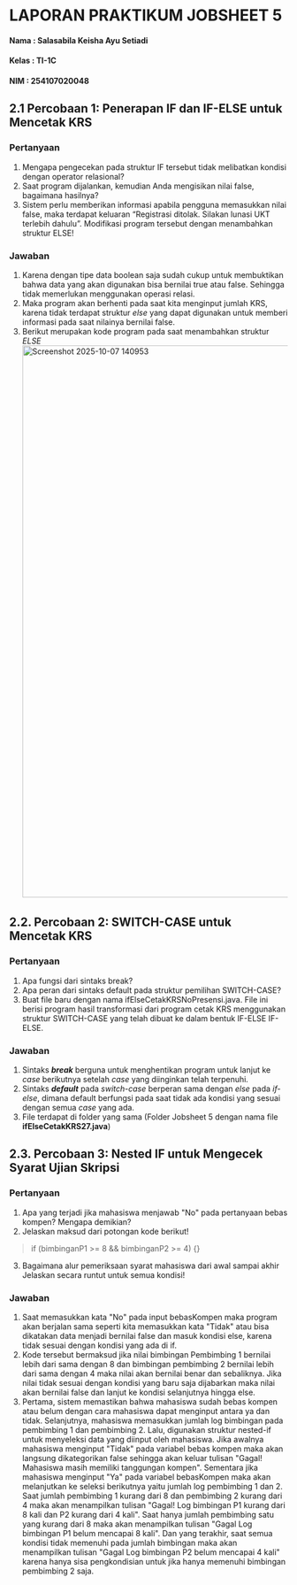 # LAPORAN PRAKTIKUM JOBSHEET 5

#### Nama  : Salasabila Keisha Ayu Setiadi
#### Kelas : TI-1C 
#### NIM   : 254107020048 

## 2.1 Percobaan 1: Penerapan IF dan IF-ELSE untuk Mencetak KRS

### **Pertanyaan**
1. Mengapa pengecekan pada struktur IF tersebut tidak melibatkan kondisi dengan operator relasional?
2. Saat program dijalankan, kemudian Anda mengisikan nilai false, bagaimana hasilnya?
3. Sistem perlu memberikan informasi apabila pengguna memasukkan nilai false, maka terdapat keluaran “Registrasi ditolak. Silakan lunasi UKT terlebih dahulu”. Modifikasi
program tersebut dengan menambahkan struktur ELSE!

### **Jawaban**
1. Karena dengan tipe data boolean saja sudah cukup untuk membuktikan bahwa data yang akan digunakan bisa bernilai true atau false. Sehingga tidak memerlukan menggunakan operasi relasi.
2. Maka program akan berhenti pada saat kita menginput jumlah KRS, karena tidak terdapat struktur *else* yang dapat digunakan untuk memberi informasi pada saat nilainya bernilai false.
3. Berikut merupakan kode program pada saat menambahkan struktur *ELSE*
   <img width="1483" height="998" alt="Screenshot 2025-10-07 140953" src="https://github.com/user-attachments/assets/099ad9c6-c54f-46ac-ab03-079f07b8b1a3" />


## 2.2. Percobaan 2: SWITCH-CASE untuk Mencetak KRS

### **Pertanyaan**
1. Apa fungsi dari sintaks break?
2. Apa peran dari sintaks default pada struktur pemilihan SWITCH-CASE?
3. Buat file baru dengan nama ifElseCetakKRSNoPresensi.java. File ini berisi program hasil
transformasi dari program cetak KRS menggunakan struktur SWITCH-CASE yang telah dibuat ke dalam bentuk IF-ELSE IF-ELSE.

### **Jawaban**
1. Sintaks ***break*** berguna untuk menghentikan program untuk lanjut ke *case* berikutnya setelah *case* yang diinginkan telah terpenuhi.
2. Sintaks ***default*** pada *switch-case* berperan sama dengan *else* pada *if-else*, dimana default berfungsi pada saat tidak ada kondisi yang sesuai dengan semua *case* yang ada.
3. File terdapat di folder yang sama (Folder Jobsheet 5 dengan nama file **ifElseCetakKRS27.java**)

## 2.3. Percobaan 3: Nested IF untuk Mengecek Syarat Ujian Skripsi

### **Pertanyaan**
1. Apa yang terjadi jika mahasiswa menjawab "No" pada pertanyaan bebas kompen? Mengapa demikian?
2. Jelaskan maksud dari potongan kode berikut!
> if (bimbinganP1 >= 8 && bimbinganP2 >= 4) {}
3. Bagaimana alur pemeriksaan syarat mahasiswa dari awal sampai akhir Jelaskan secara runtut untuk semua kondisi!

### **Jawaban**
1. Saat memasukkan kata "No" pada input bebasKompen maka program akan berjalan sama seperti kita memasukkan kata "Tidak" atau bisa dikatakan data menjadi bernilai false dan masuk kondisi else, karena tidak sesuai dengan kondisi yang ada di if.
2. Kode tersebut bermaksud jika nilai bimbingan Pembimbing 1 bernilai lebih dari sama dengan 8 dan bimbingan pembimbing 2 bernilai lebih dari sama dengan 4 maka nilai akan bernilai benar dan sebaliknya. Jika nilai tidak sesuai dengan kondisi yang baru saja dijabarkan maka nilai akan bernilai false dan lanjut ke kondisi selanjutnya hingga else.
3. Pertama, sistem memastikan bahwa mahasiswa sudah bebas kompen atau belum dengan cara mahasiswa dapat menginput antara ya dan tidak. Selanjutnya, mahasiswa memasukkan jumlah log bimbingan pada pembimbing 1 dan pembimbing 2. Lalu, digunakan struktur nested-if untuk menyeleksi data yang diinput oleh mahasiswa. Jika awalnya mahasiswa menginput "Tidak" pada variabel bebas kompen maka akan langsung dikategorikan false sehingga akan keluar tulisan "Gagal! Mahasiswa masih memiliki tanggungan kompen". Sementara jika mahasiswa menginput "Ya" pada variabel bebasKompen maka akan melanjutkan ke seleksi berikutnya yaitu jumlah log pembimbing 1 dan 2. Saat jumlah pembimbing 1 kurang dari 8 dan pembimbing 2 kurang dari 4 maka akan menampilkan tulisan "Gagal! Log bimbingan P1 kurang dari 8 kali dan P2 kurang dari 4 kali". Saat hanya jumlah pembimbing satu yang kurang dari 8 maka akan menampilkan tulisan "Gagal Log bimbingan P1 belum mencapai 8 kali". Dan yang terakhir, saat semua kondisi tidak memenuhi pada jumlah bimbingan maka akan menampilkan tulisan "Gagal Log bimbingan P2 belum mencapai 4 kali" karena hanya sisa pengkondisian untuk jika hanya memenuhi bimbingan pembimbing 2 saja. 

